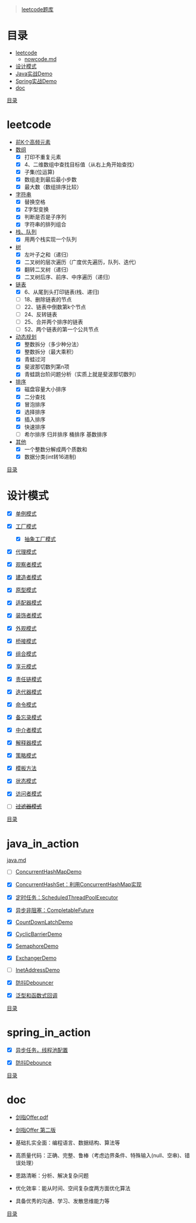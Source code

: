 > [leetcode题库](https://leetcode-cn.com/problemset/all/)

# 目录
- [leetcode](#leetcode)
  - [nowcode.md](src/main/java/com/lp/demo/action/leetcode_in_action/nowcode.md)
- [设计模式](#设计模式)
- [Java实战Demo](#java_in_action)
- [Spring实战Demo](#spring_in_action)
- [doc](#doc)


[目录](#目录)

# leetcode
- [前K个高频元素](src/main/java/com/lp/demo/action/leetcode_in_action/TopkFrequentElements.java)
- [数组](src/main/java/com/lp/demo/action/leetcode_in_action/ArrayDemo.java)
    - [X] 打印不重复元素
    - [X] 4、二维数组中查找目标值（从右上角开始查找）
    - [X] 子集(位运算)
    - [X] 数组走到最后最小步数
    - [X] 最大数（数组排序比较）
- [字符串](src/main/java/com/lp/demo/action/leetcode_in_action/StringDemo.java)
    - [X] 替换空格
    - [X] Z字型变换
    - [X] 判断是否是子序列
    - [X] 字符串的排列组合
- [栈、队列](src/main/java/com/lp/demo/action/leetcode_in_action/StackQueueDemo.java)
    - [X] 用两个栈实现一个队列
- [树](src/main/java/com/lp/demo/action/leetcode_in_action/TreeDemo.java)
    - [X] 左叶子之和（递归）
    - [X] 二叉树的层次遍历（广度优先遍历，队列、迭代）
    - [X] 翻转二叉树（递归）
    - [X] 二叉树后序、前序、中序遍历（递归）
- [链表](src/main/java/com/lp/demo/action/leetcode_in_action/ListDemo.java)
    - [X] 6、从尾到头打印链表(栈、递归)
    - [ ] 18、删除链表的节点
    - [ ] 22、链表中倒数第k个节点
    - [ ] 24、反转链表
    - [ ] 25、合并两个排序的链表
    - [ ] 52、两个链表的第一个公共节点
- [动态规划](src/main/java/com/lp/demo/action/leetcode_in_action/DynamicProgramming.java)
    - [X] 整数拆分（多少种分法）
    - [X] 整数拆分（最大乘积）
    - [X] 青蛙过河
    - [X] 斐波那切数列第n项
    - [X] 青蛙跳台阶问题分析（实质上就是斐波那切数列）
- [排序](src/main/java/com/lp/demo/action/leetcode_in_action/SortDemo.java)
    - [X] 磁盘容量大小排序
    - [X] 二分查找
    - [X] 冒泡排序
    - [X] 选择排序
    - [X] 插入排序
    - [X] 快速排序
    - [ ] 希尔排序 归并排序 桶排序 基数排序
- [其他](/src/main/java/com/lp/demo/action/leetcode_in_action/OtherDemo.java)
    - [X] 一个整数分解成两个质数和
    - [X] 数据分类(int转16进制)

[目录](#目录)

# 设计模式
- [X] [单例模式](src/main/java/com/lp/demo/action/designpatterns_in_action/singletonpattern/Singleton.java)
- [X] [工厂模式](src/main/java/com/lp/demo/action/designpatterns_in_action/factorypattern)
  - [X] [抽象工厂模式](src/main/java/com/lp/demo/action/designpatterns_in_action/factorypattern/abstractfactorypattern)
- [X] [代理模式](src/main/java/com/lp/demo/action/designpatterns_in_action/proxypattern)
- [X] [观察者模式](src/main/java/com/lp/demo/action/designpatterns_in_action/observerpattern)
- [X] [建造者模式](src/main/java/com/lp/demo/action/designpatterns_in_action/builderpattern)
- [X] [原型模式](src/main/java/com/lp/demo/action/designpatterns_in_action/prototypepattern)
- [X] [适配器模式](src/main/java/com/lp/demo/action/designpatterns_in_action/adapterpattern)
- [X] [装饰者模式](src/main/java/com/lp/demo/action/designpatterns_in_action/decoratorpattern)
- [X] [外观模式](src/main/java/com/lp/demo/action/designpatterns_in_action/facadepattern)
- [X] [桥接模式](src/main/java/com/lp/demo/action/designpatterns_in_action/bridgepattern)
- [X] [组合模式](src/main/java/com/lp/demo/action/designpatterns_in_action/compositepattern)
- [X] [享元模式](src/main/java/com/lp/demo/action/designpatterns_in_action/flyweightpattern)
- [X] [责任链模式](src/main/java/com/lp/demo/action/designpatterns_in_action/chainofresponsibilitypattern)
- [X] [迭代器模式](src/main/java/com/lp/demo/action/designpatterns_in_action/iteratorpattern)
- [X] [命令模式](src/main/java/com/lp/demo/action/designpatterns_in_action/commandpattern)
- [X] [备忘录模式](src/main/java/com/lp/demo/action/designpatterns_in_action/mementopattern)
- [X] [中介者模式](src/main/java/com/lp/demo/action/designpatterns_in_action/mediatorpattern)
- [X] [解释器模式](src/main/java/com/lp/demo/action/designpatterns_in_action/interpreterpattern)
- [X] [策略模式](src/main/java/com/lp/demo/action/designpatterns_in_action/strategypattern)
- [X] [模板方法](src/main/java/com/lp/demo/action/designpatterns_in_action/templatepattern)
- [X] [状态模式](src/main/java/com/lp/demo/action/designpatterns_in_action/statepattern)
- [X] [访问者模式](src/main/java/com/lp/demo/action/designpatterns_in_action/visitorpattern)
- [ ] [~~过滤器模式~~]()


[目录](#目录)

# java_in_action
[java.md](https://github.com/Panl99/codebook/blob/master/java/java.md)

- [ ] [ConcurrentHashMapDemo](src/main/java/com/lp/demo/action/java_in_action/ConcurrentHashMapDemo.java)
- [X] [ConcurrentHashSet：利用ConcurrentHashMap实现](src/main/java/com/lp/demo/action/java_in_action/ConcurrentHashSet.java)
- [X] [定时任务：ScheduledThreadPoolExecutor](src/main/java/com/lp/demo/action/java_in_action/ScheduledThreadPoolExecutorDemo.java)
- [X] [异步非阻塞：CompletableFuture](src/main/java/com/lp/demo/action/java_in_action/CompletableFutureDemo.java)
- [X] [CountDownLatchDemo](src/main/java/com/lp/demo/action/java_in_action/CountDownLatchDemo.java)
- [X] [CyclicBarrierDemo](src/main/java/com/lp/demo/action/java_in_action/CyclicBarrierDemo.java)
- [X] [SemaphoreDemo](src/main/java/com/lp/demo/action/java_in_action/SemaphoreDemo.java)
- [X] [ExchangerDemo](src/main/java/com/lp/demo/action/java_in_action/ExchangerDemo.java)
- [ ] [InetAddressDemo](src/main/java/com/lp/demo/action/java_in_action/InetAddressDemo.java)
- [X] [防抖Debouncer](src/main/java/com/lp/demo/action/java_in_action/debounce)
- [X] [泛型和函数式回调](src/main/java/com/lp/demo/action/java_in_action/泛型和函数式回调)


[目录](#目录)

# spring_in_action
- [X] [异步任务，线程池配置](src/main/java/com/lp/demo/action/spring_in_action/async)
- [X] [防抖Debounce](src/main/java/com/lp/demo/action/spring_in_action/debounce)


[目录](#目录)

# doc
- [剑指Offer.pdf](src/main/resources/static/doc/剑指Offer.pdf)
- [剑指Offer 第二版](https://www.cnblogs.com/52yu/p/13352567.html)

- 基础扎实全面：编程语言、数据结构、算法等
- 高质量代码：正确、完整、鲁棒（考虑边界条件、特殊输入(null、空串)、错误处理）
- 思路清晰：分析、解决复杂问题
- 优化效率：能从时间、空间复杂度两方面优化算法
- 具备优秀的沟通、学习、发散思维能力等

[目录](#目录)